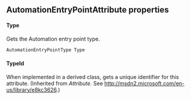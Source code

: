 ## AutomationEntryPointAttribute properties

#### Type

Gets the Automation entry point type.

```txt
AutomationEntryPointType Type
```

#### TypeId

When implemented in a derived class, gets a unique identifier for this attribute. (Inherited from *Attribute*. See <http://msdn2.microsoft.com/en-us/library/e8kc3626>.)
